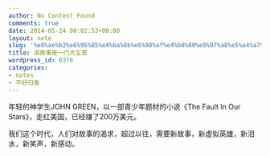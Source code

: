 ```yaml
---
author: No Content Found
comments: true
date: 2014-05-24 08:02:53+00:00
layout: note
slug: '%e8%ae%b2%e6%95%85%e4%ba%8b%e6%98%af%e4%b8%80%e9%97%a8%e5%a4%a7%e7%94%9f%e6%84%8f'
title: 讲故事是一门大生意
wordpress_id: 6376
categories:
- notes
- 不好归类
---
```


年轻的神学生JOHN GREEN，以一部青少年题材的小说《The Fault In Our Stars》，走红美国，已经赚了200万美元。





我们这个时代，人们对故事的渴求，超过以往，需要新故事，新虚拟英雄，新泪水，新笑声，新感动。
